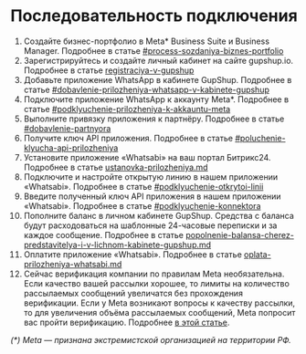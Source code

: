# Последовательность подключения

1. Создайте бизнес-портфолио в Meta\* Business Suite и Business Manager. Подробнее в статье [#process-sozdaniya-biznes-portfolio](podtverzhdenie-kompanii-v-facebook-business-manager.md#process-sozdaniya-biznes-portfolio "mention")
2. Зарегистрируйтесь и создайте личный кабинет на сайте gupshup.io. Подробнее в статье [registraciya-v-gupshup](registraciya-v-gupshup/ "mention")
3. Добавьте приложение WhatsApp в кабинете GupShup. Подробнее в статье [#dobavlenie-prilozheniya-whatsapp-v-kabinete-gupshup](sozdanie-i-nastroika-prilozheniya-whatsapp-v-gupshup.md#dobavlenie-prilozheniya-whatsapp-v-kabinete-gupshup "mention")
4. Подключите приложение WhatsApp к аккаунту Meta\*. Подробнее в статье [#podklyuchenie-prilozheniya-k-akkauntu-meta](sozdanie-i-nastroika-prilozheniya-whatsapp-v-gupshup.md#podklyuchenie-prilozheniya-k-akkauntu-meta "mention")
5. Выполните привязку приложения к партнёру. Подробнее в статье [#dobavlenie-partnyora](sozdanie-i-nastroika-prilozheniya-whatsapp-v-gupshup.md#dobavlenie-partnyora "mention")
6. Получите ключ API приложения. Подробнее в статье [#poluchenie-klyucha-api-prilozheniya](sozdanie-i-nastroika-prilozheniya-whatsapp-v-gupshup.md#poluchenie-klyucha-api-prilozheniya "mention")
7. Установите приложение «Whatsabi» на ваш портал Битрикс24. Подробнее в статье [ustanovka-prilozheniya.md](../ustanovka-i-nastroika-prilozheniya-v-bitriks24/ustanovka-prilozheniya.md "mention")
8. Подключите и настройте открытую линию в нашем приложении «Whatsabi». Подробнее в статье [#podklyuchenie-otkrytoi-linii](../ustanovka-i-nastroika-prilozheniya-v-bitriks24/podklyuchenie-konnektora.md#podklyuchenie-otkrytoi-linii "mention")
9. Введите полученный ключ API приложения в нашем приложении «Whatsabi». Подробнее в статье [#podklyuchenie-konnektora](../ustanovka-i-nastroika-prilozheniya-v-bitriks24/podklyuchenie-konnektora.md#podklyuchenie-konnektora "mention")
10. Пополните баланс в личном кабинете GupShup. Средства с баланса будут расходоваться на шаблонные 24-часовые переписки и за каждое сообщение. Подробнее в статье [popolnenie-balansa-cherez-predstavitelya-i-v-lichnom-kabinete-gupshup.md](../tarify-prilozheniya/popolnenie-balansa-cherez-predstavitelya-i-v-lichnom-kabinete-gupshup.md "mention")
11. Оплатите приложение «Whatsabi». Подробнее в статье [oplata-prilozheniya-whatsabi.md](../tarify-prilozheniya/oplata-prilozheniya-whatsabi.md "mention")
12. Сейчас верификация компании по правилам Meta необязательна. Если качество вашей рассылки хорошее, то лимиты на количество рассылаемых сообщений увеличатся без прохождения верификации. Если у Meta возникают вопросы к качеству рассылки, то для увеличения объёма рассылаемых сообщений, Meta попросит вас пройти верификацию. Подробнее [в этой статье](https://waba.docs.olchat.io/bystryi-start/poryadok-deistvii-dlya-prokhozhdeniya-procedury-verifikacii).

_(\*) Meta — признана экстремистской организацией на территории РФ._
